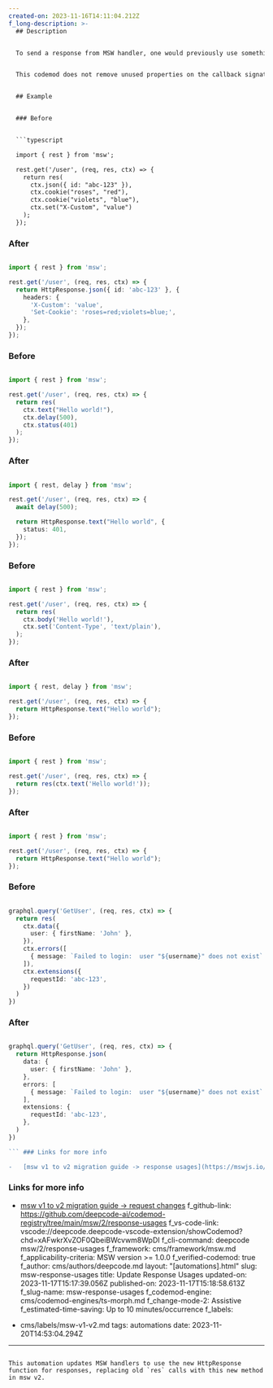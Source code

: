 ```yaml
---
created-on: 2023-11-16T14:11:04.212Z
f_long-description: >-
  ## Description


  To send a response from MSW handler, one would previously use something like `res(ctx.text("Hello world"))`. In msw v2, this is achieved by returning a native WebAPI Response object. msw v2 conveniently exposes a `HttpResponse` function that has useful methods for creating just that object with a desired body. This codemod replaces the old `res` calls with the new `HttpResponse` function calls and a bunch of ctx utilities that usually go with it. See examples below.


  This codemod does not remove unused properties on the callback signature due to the fact that there are more changes in other codemods included in the `upgrade-recipe` that rely on it. To apply these changes, you will have to run the recipe or run a `callback-signature` codemod that will do only that and replace all the references of old signature arguments.


  ## Example


  ### Before


  ```typescript

  import { rest } from 'msw';

  rest.get('/user', (req, res, ctx) => {
    return res(
      ctx.json({ id: "abc-123" }),
      ctx.cookie("roses", "red"),
      ctx.cookie("violets", "blue"),
      ctx.set("X-Custom", "value")
    );
  });

  ```


  ### After


  ```typescript

  import { rest } from 'msw';

  rest.get('/user', (req, res, ctx) => {
    return HttpResponse.json({ id: 'abc-123' }, {
      headers: {
        'X-Custom': 'value',
        'Set-Cookie': 'roses=red;violets=blue;',
      },
    });
  });

  ```


  ### Before


  ```typescript

  import { rest } from 'msw';

  rest.get('/user', (req, res, ctx) => {
    return res(
      ctx.text("Hello world!"),
      ctx.delay(500),
      ctx.status(401)
    );
  });

  ```


  ### After


  ```typescript

  import { rest, delay } from 'msw';

  rest.get('/user', (req, res, ctx) => {
    await delay(500);

    return HttpResponse.text("Hello world", {
      status: 401,
    });
  });

  ```


  ### Before


  ```typescript

  import { rest } from 'msw';

  rest.get('/user', (req, res, ctx) => {
    return res(
      ctx.body('Hello world!'),
      ctx.set('Content-Type', 'text/plain'),
    );
  });

  ```


  ### After


  ```typescript

  import { rest, delay } from 'msw';

  rest.get('/user', (req, res, ctx) => {
    return HttpResponse.text("Hello world");
  });

  ```


  ### Before


  ```typescript

  import { rest } from 'msw';

  rest.get('/user', (req, res, ctx) => {
    return res(ctx.text('Hello world!'));
  });

  ```


  ### After


  ```typescript

  import { rest } from 'msw';

  rest.get('/user', (req, res, ctx) => {
    return HttpResponse.text("Hello world");
  });

  ```


  ### Before


  ```typescript

  graphql.query('GetUser', (req, res, ctx) => {
    return res(
      ctx.data({
        user: { firstName: 'John' },
      }),
      ctx.errors([
        { message: `Failed to login:  user "${username}" does not exist` },
      ]),
      ctx.extensions({
        requestId: 'abc-123',
      })
    )
  })

  ```


  ### After


  ````typescript

  graphql.query('GetUser', (req, res, ctx) => {
    return HttpResponse.json(
      data: {
        user: { firstName: 'John' },
      },
      errors: [
        { message: `Failed to login:  user "${username}" does not exist` },
      ],
      extensions: {
        requestId: 'abc-123',
      },
    )
  })

  ``` ### Links for more info

  -   [msw v1 to v2 migration guide -> response usages](https://mswjs.io/docs/migrations/1.x-to-2.x/#request-changes)

  ````


  ### Links for more info


  * [msw v1 to v2 migration guide -> request changes](https://mswjs.io/docs/migrations/1.x-to-2.x/#request-changes)
f_github-link: https://github.com/deepcode-ai/codemod-registry/tree/main/msw/2/response-usages
f_vs-code-link: vscode://deepcode.deepcode-vscode-extension/showCodemod?chd=xAFwkrXvZOF0QbeiBWcvwm8WpDI
f_cli-command: deepcode msw/2/response-usages
f_framework: cms/framework/msw.md
f_applicability-criteria: MSW version >= 1.0.0
f_verified-codemod: true
f_author: cms/authors/deepcode.md
layout: "[automations].html"
slug: msw-response-usages
title: Update Response Usages
updated-on: 2023-11-17T15:17:39.056Z
published-on: 2023-11-17T15:18:58.613Z
f_slug-name: msw-response-usages
f_codemod-engine: cms/codemod-engines/ts-morph.md
f_change-mode-2: Assistive
f_estimated-time-saving: Up to 10 minutes/occurrence
f_labels:
  - cms/labels/msw-v1-v2.md
tags: automations
date: 2023-11-20T14:53:04.294Z
---
```

This automation updates MSW handlers to use the new HttpResponse function for responses, replacing old `res` calls with this new method in msw v2.